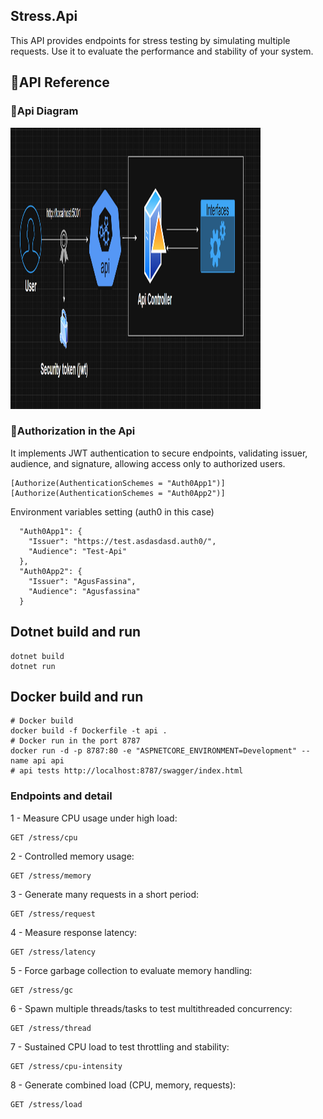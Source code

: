 ## Stress.Api
This API provides endpoints for stress testing by simulating multiple requests. Use it to evaluate the performance and stability of your system.

## 📄API Reference
### 📝Api Diagram
<img src="api-diagram.png" alt="Logo del proyecto" width="400" height="450">

### 🔐Authorization in the Api
It implements JWT authentication to secure endpoints, validating issuer, audience, and signature, allowing access only to authorized users.
```
[Authorize(AuthenticationSchemes = "Auth0App1")]
[Authorize(AuthenticationSchemes = "Auth0App2")]
```
Environment variables setting (auth0 in this case)
```
  "Auth0App1": {
    "Issuer": "https://test.asdasdasd.auth0/",
    "Audience": "Test-Api"
  },
  "Auth0App2": {
    "Issuer": "AgusFassina",
    "Audience": "Agusfassina"
  }
```

## Dotnet build and run
```
dotnet build
dotnet run
```

## Docker build and run

```
# Docker build
docker build -f Dockerfile -t api .
# Docker run in the port 8787
docker run -d -p 8787:80 -e "ASPNETCORE_ENVIRONMENT=Development" --name api api
# api tests http://localhost:8787/swagger/index.html
```


### Endpoints and detail
1 - Measure CPU usage under high load:
```http
GET /stress/cpu
```
2 - Controlled memory usage:
```http
GET /stress/memory
```

3 - Generate many requests in a short period:
```http
GET /stress/request
```

4 - Measure response latency:
```http
GET /stress/latency
```

5 - Force garbage collection to evaluate memory handling:
```http
GET /stress/gc
```

6 - Spawn multiple threads/tasks to test multithreaded concurrency:
```http
GET /stress/thread
```

7 - Sustained CPU load to test throttling and stability:
```http
GET /stress/cpu-intensity
```

8 - Generate combined load (CPU, memory, requests):
```http
GET /stress/load
```
